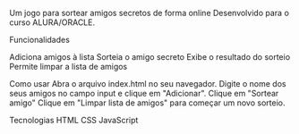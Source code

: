 Um jogo para sortear amigos secretos de forma online Desenvolvido para o curso ALURA/ORACLE.

Funcionalidades

Adiciona amigos à lista
Sorteia o amigo secreto 
Exibe o resultado do sorteio 
Permite limpar a lista de amigos

Como usar
Abra o arquivo index.html no seu navegador.
Digite o nome dos seus amigos no campo input e clique em "Adicionar".
Clique em "Sortear amigo" 
Clique em "Limpar lista de amigos" para começar um novo sorteio.

Tecnologias
HTML
CSS
JavaScript
